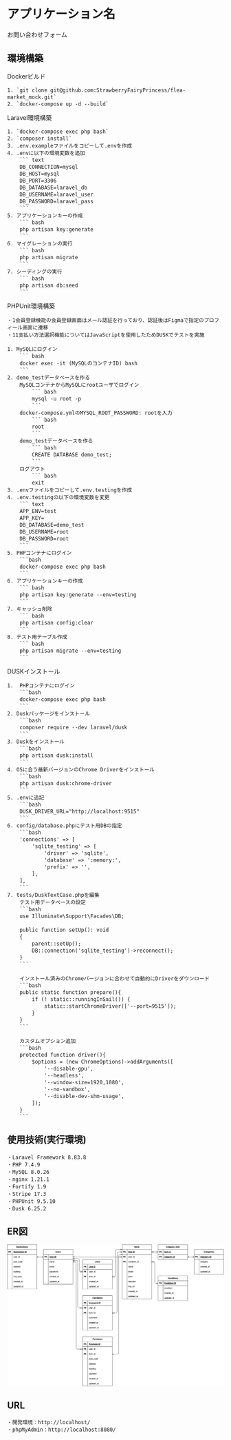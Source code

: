 # アプリケーション名
お問い合わせフォーム

## 環境構築

Dockerビルド

	1. `git clone git@github.com:StrawberryFairyPrincess/flea-market_mock.git`
	2. `docker-compose up -d --build`


Laravel環境構築

	1. `docker-compose exec php bash`
	2. `composer install`
	3. .env.exampleファイルをコピーして.envを作成
	4. .envに以下の環境変数を追加
		``` text
		DB_CONNECTION=mysql
		DB_HOST=mysql
		DB_PORT=3306
		DB_DATABASE=laravel_db
		DB_USERNAME=laravel_user
		DB_PASSWORD=laravel_pass
		```
	5. アプリケーションキーの作成
		``` bash
		php artisan key:generate
		```
	6. マイグレーションの実行
		``` bash
		php artisan migrate
		```
	7. シーディングの実行
		``` bash
		php artisan db:seed
		```


PHPUnit環境構築

	・1会員登録機能の会員登録画面はメール認証を行っており、認証後はFigmaで指定のプロフィール画面に遷移
	・11支払い方法選択機能についてはJavaScriptを使用したためDUSKでテストを実施

	1. MySQLにログイン
		``` bash
		docker exec -it (MySQLのコンテナID) bash
		```
	2. demo_testデータベースを作る
		MySQLコンテナからMySQLにrootユーザでログイン
			``` bash
			mysql -u root -p
			```
		docker-compose.ymlのMYSQL_ROOT_PASSWORD: rootを入力
			``` bash
			root
			```
		demo_testデータベースを作る
			``` bash
			CREATE DATABASE demo_test;
			```
		ログアウト
			``` bash
			exit
	3. .envファイルをコピーして.env.testingを作成
	4. .env.testingの以下の環境変数を変更
		``` text
		APP_ENV=test
		APP_KEY=
		DB_DATABASE=demo_test
		DB_USERNAME=root
		DB_PASSWORD=root
		```
	5. PHPコンテナにログイン
		```bash
		docker-compose exec php bash
		```
	6. アプリケーションキーの作成
		``` bash
		php artisan key:generate --env=testing
		```
	7. キャッシュ削除
		``` bash
		php artisan config:clear
		```
	8. テスト用テーブル作成
		``` bash
		php artisan migrate --env=testing
		```


DUSKインストール

	1.  PHPコンテナにログイン
		```bash
		docker-compose exec php bash
		```
	2. Duskパッケージをインストール
		```bash
		composer require --dev laravel/dusk
		```
	3. Duskをインストール
		```bash
		php artisan dusk:install
		```
	4. OSに合う最新バージョンのChrome Driverをインストール
		```bash
		php artisan dusk:chrome-driver
		```
	5. .envに追記
		```bash
		DUSK_DRIVER_URL="http://localhost:9515"
		```
	6. config/database.phpにテスト用DBの指定
		```bash
		'connections' => [
			'sqlite_testing' => [
				'driver' => 'sqlite',
				'database' => ':memory:',
				'prefix' => '',
			],
		],
		```
	7. tests/DuskTextCase.phpを編集
		テスト用データベースの設定
		```bash
		use Illuminate\Support\Facades\DB;

		public function setUp(): void
		{
			parent::setUp();
			DB::connection('sqlite_testing')->reconnect();
		}
		```

		インストール済みのChromeバージョンに合わせて自動的にDriverをダウンロード
		```bash
		public static function prepare(){
			if (! static::runningInSail()) {
				static::startChromeDriver(['--port=9515']);
			}
		}
		```

		カスタムオプション追加
		```bash
		protected function driver(){
			$options = (new ChromeOptions)->addArguments([
				'--disable-gpu',
				'--headless',
				'--window-size=1920,1080',
				'--no-sandbox',
				'--disable-dev-shm-usage',
			]);
		}
		```


## 使用技術(実行環境)

	・Laravel Framework 8.83.8
	・PHP 7.4.9
	・MySQL 8.0.26
	・nginx 1.21.1
	・Fortify 1.9
	・Stripe 17.3
	・PHPUnit 9.5.10
	・Dusk 6.25.2


## ER図

![](./src/EntityRelationshipDiagram.drawio.png)


## URL

    ・開発環境：http://localhost/
    ・phpMyAdmin：http://localhost:8080/
